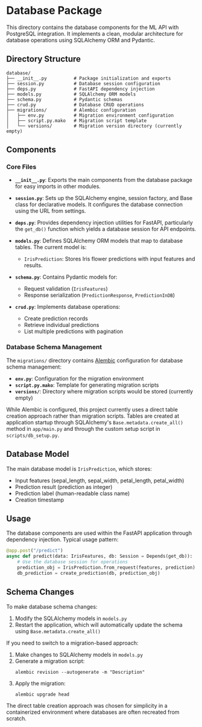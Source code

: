 # Database Package

This directory contains the database components for the ML API with PostgreSQL integration. It implements a clean, modular architecture for database operations using SQLAlchemy ORM and Pydantic.

## Directory Structure

```
database/
├── __init__.py          # Package initialization and exports
├── session.py           # Database session configuration
├── deps.py              # FastAPI dependency injection
├── models.py            # SQLAlchemy ORM models
├── schema.py            # Pydantic schemas
├── crud.py              # Database CRUD operations
├── migrations/          # Alembic configuration
│   ├── env.py           # Migration environment configuration
│   ├── script.py.mako   # Migration script template
│   └── versions/        # Migration version directory (currently empty)
```

## Components

### Core Files

- **`__init__.py`**: Exports the main components from the database package for easy imports in other modules.

- **`session.py`**: Sets up the SQLAlchemy engine, session factory, and Base class for declarative models. It configures the database connection using the URL from settings.

- **`deps.py`**: Provides dependency injection utilities for FastAPI, particularly the `get_db()` function which yields a database session for API endpoints.

- **`models.py`**: Defines SQLAlchemy ORM models that map to database tables. The current model is:
  - `IrisPrediction`: Stores Iris flower predictions with input features and results.

- **`schema.py`**: Contains Pydantic models for:
  - Request validation (`IrisFeatures`)
  - Response serialization (`PredictionResponse`, `PredictionInDB`)

- **`crud.py`**: Implements database operations:
  - Create prediction records
  - Retrieve individual predictions
  - List multiple predictions with pagination

### Database Schema Management

The `migrations/` directory contains [Alembic](https://alembic.sqlalchemy.org/) configuration for database schema management:

- **`env.py`**: Configuration for the migration environment
- **`script.py.mako`**: Template for generating migration scripts
- **`versions/`**: Directory where migration scripts would be stored (currently empty)

While Alembic is configured, this project currently uses a direct table creation approach rather than migration scripts. Tables are created at application startup through SQLAlchemy's `Base.metadata.create_all()` method in `app/main.py` and through the custom setup script in `scripts/db_setup.py`.

## Database Model

The main database model is `IrisPrediction`, which stores:

- Input features (sepal_length, sepal_width, petal_length, petal_width)
- Prediction result (prediction as integer)
- Prediction label (human-readable class name)
- Creation timestamp

## Usage

The database components are used within the FastAPI application through dependency injection. Typical usage pattern:

```python
@app.post("/predict")
async def predict(data: IrisFeatures, db: Session = Depends(get_db)):
    # Use the database session for operations
    prediction_obj = IrisPrediction.from_request(features, prediction)
    db_prediction = create_prediction(db, prediction_obj)
```

## Schema Changes

To make database schema changes:

1. Modify the SQLAlchemy models in `models.py`
2. Restart the application, which will automatically update the schema using `Base.metadata.create_all()`

If you need to switch to a migration-based approach:

1. Make changes to SQLAlchemy models in `models.py`
2. Generate a migration script:
   ```
   alembic revision --autogenerate -m "Description"
   ```
3. Apply the migration:
   ```
   alembic upgrade head
   ```

The direct table creation approach was chosen for simplicity in a containerized environment where databases are often recreated from scratch. 